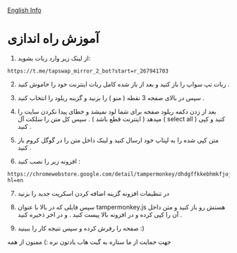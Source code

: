 <a href="https://github.com/Azraelir/Tapswap-Cinema/blob/main/README-en.md">English Info</a>

# آموزش راه اندازی

1. از لینک زیر وارد ربات بشوید:
````
https://t.me/tapswap_mirror_2_bot?start=r_267941703
````
2. ربات تپ سواپ را باز کنید و بعد از باز شده کامل ربات اینترنت خود را خاموش کنید .

3. سپس در بالای صفحه 3 نقطه ( منو ) را بزنید و گزینه ریلود را انتخاب کنید .

4. بعد از زدن دکمه ریلود صفحه برای شما لود نمیشد و خطای پیدا نکردن سایت را میدهد ( اینترنت قطع باشد ) . سپس کل متن را سلکت آل ( select all ) کنید و کپی کنید .

5. متن کپی شده را به لپتاپ خود ارسال کنید و لینک داخل متن را در گوگل کروم باز کنید .

6. افزونه زیر را نصب کنید :

````
https://chromewebstore.google.com/detail/tampermonkey/dhdgffkkebhmkfjojejmpbldmpobfkfo?hl=en
````

7. در تنظیمات افزونه گزینه اضافه کردن اسکرپت جدید را بزنید 

8. سپس فایلی که در بالا با عنوان tampermonkey.js هستش رو باز کنید و متن داخل آن را کپی کرده و در افزونه بالا پیست کنید . و در اخر ذخیره کنید .

9. صفحه را رفرش کرده و سپس نتیجه کار را ببینید :)


جهت حمایت از ما ستاره به گیت هاب یادتون نره :) 
ممنون از همه 


